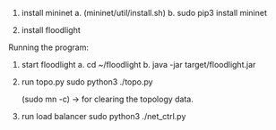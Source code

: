 1. install mininet 
    a. (mininet/util/install.sh)
    b. sudo pip3 install mininet

2. install floodlight

Running the program:
1. start floodlight
    a. cd ~/floodlight
    b. java -jar target/floodlight.jar

2. run topo.py
    sudo python3 ./topo.py

    (sudo mn -c) -> for clearing the topology data.

3. run load balancer
    sudo python3 ./net_ctrl.py


